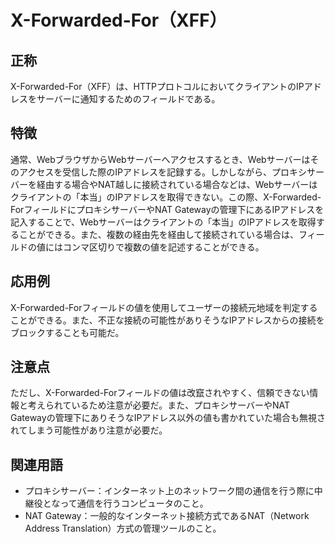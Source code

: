 

# X-Forwarded-For（XFF）
## 正称
X-Forwarded-For（XFF）は、HTTPプロトコルにおいてクライアントのIPアドレスをサーバーに通知するためのフィールドである。
## 特徴
通常、WebブラウザからWebサーバーへアクセスするとき、Webサーバーはそのアクセスを受信した際のIPアドレスを記録する。しかしながら、プロキシサーバーを経由する場合やNAT越しに接続されている場合などは、Webサーバーはクライアントの「本当」のIPアドレスを取得できない。この際、X-Forwarded-ForフィールドにプロキシサーバーやNAT Gatewayの管理下にあるIPアドレスを記入することで、Webサーバーはクライアントの「本当」のIPアドレスを取得することができる。また、複数の経由先を経由して接続されている場合は、フィールドの値にはコンマ区切りで複数の値を記述することができる。
## 応用例
X-Forwarded-Forフィールドの値を使用してユーザーの接続元地域を判定することができる。また、不正な接続の可能性がありそうなIPアドレスからの接続をブロックすることも可能だ。
## 注意点
ただし、X-Forwarded-Forフィールドの値は改竄されやすく、信頼できない情報と考えられているため注意が必要だ。また、プロキシサーバーやNAT Gatewayの管理下にありそうなIPアドレス以外の値も書かれていた場合も無視されてしまう可能性があり注意が必要だ。
## 関連用語
* プロキシサーバー：インターネット上のネットワーク間の通信を行う際に中継役となって通信を行うコンピュータのこと。
* NAT Gateway：一般的なインターネット接続方式であるNAT（Network Address Translation）方式の管理ツールのこと。